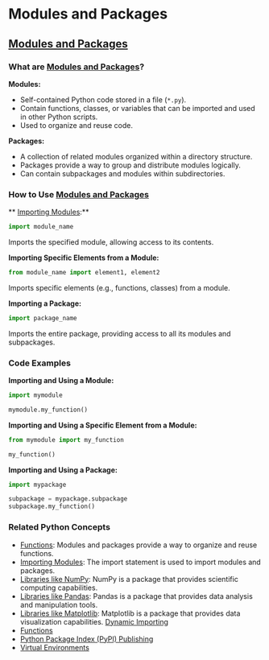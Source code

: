 # Modules and Packages 
## [Modules and Packages](./../modules-and-packages/)

### What are [Modules and Packages](./../modules-and-packages/)?

**Modules:**
- Self-contained Python code stored in a file (`*.py`).
- Contain functions, classes, or variables that can be imported and used in other Python scripts.
- Used to organize and reuse code.

**Packages:**
- A collection of related modules organized within a directory structure.
- Packages provide a way to group and distribute modules logically.
- Can contain subpackages and modules within subdirectories.

### How to Use [Modules and Packages](./../modules-and-packages/)

** [Importing Modules](./../importing-modules/):**
```python
import module_name
```
Imports the specified module, allowing access to its contents.

**Importing Specific Elements from a Module:**
```python
from module_name import element1, element2
```
Imports specific elements (e.g., functions, classes) from a module.

**Importing a Package:**
```python
import package_name
```
Imports the entire package, providing access to all its modules and subpackages.

### Code Examples

**Importing and Using a Module:**
```python
import mymodule

mymodule.my_function()
```

**Importing and Using a Specific Element from a Module:**
```python
from mymodule import my_function

my_function()
```

**Importing and Using a Package:**
```python
import mypackage

subpackage = mypackage.subpackage
subpackage.my_function()
```

### Related Python Concepts

- [Functions](./../functions/): Modules and packages provide a way to organize and reuse functions.
- [Importing Modules](./../importing-modules/): The import statement is used to import modules and packages.
- [Libraries like NumPy](./../libraries-like-numpy/): NumPy is a package that provides scientific computing capabilities.
- [Libraries like Pandas](./../libraries-like-pandas/): Pandas is a package that provides data analysis and manipulation tools.
- [Libraries like Matplotlib](./../libraries-like-matplotlib/): Matplotlib is a package that provides data visualization capabilities. [Dynamic Importing](./../dynamic-importing/)
- [Functions](./../functions/)
- [Python Package Index (PyPI) Publishing](./../python-package-index-(pypi)-publishing/)
- [Virtual Environments](./../virtual-environments/)
